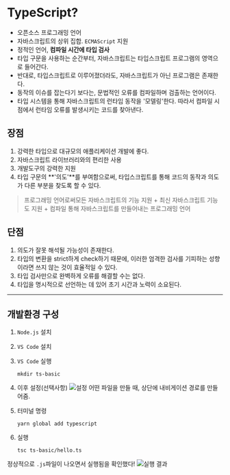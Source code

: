 # **TypeScript?**

- 오픈소스 프로그래밍 언어
- 자바스크립트의 상위 집합. `ECMAScript` 지원
- 정적인 언어, **컴파일 시간에 타입 검사**
- 타입 구문을 사용하는 순간부터, 자바스크립트는 타입스크립트 프로그램의 영역으로 들어간다.
- 반대로, 타입스크립트로 이루어졌더라도, 자바스크립트가 아닌 프로그램은 존재한다.
- 동작의 이슈를 잡는다기 보다는, 문법적인 오류를 컴파일하며 검출하는 언어이다.
- 타입 시스템을 통해 자바스크립트의 런타임 동작을 '모델링'한다. 따라서 컴파일 시점에서 런타임 오류를 발생시키는 코드를 찾아낸다.

## **장점**

1. 강력한 타입으로 대규모의 애플리케이션 개발에 좋다.
2. 자바스크립트 라이브러리와의 편리한 사용
3. 개발도구의 강력한 지원
4. 타입 구문의 **'의도'**를 부여함으로써, 타입스크립트를 통해 코드의 동작과 의도가 다른 부분을 찾도록 할 수 있다.

> 프로그래밍 언어로써모든 자바스크립트의 기능 지원 + 최신 자바스크립트 기능도 지원 + 컴파일 통해 자바스크립트를 만들어내는 프로그래밍 언어


## **단점**

1. 의도가 잘못 해석될 가능성이 존재한다.
2. 타입의 변환을 strict하게 check하기 때문에, 이러한 엄격한 검사를 기피하는 성향이라면 쓰지 않는 것이 효율적일 수 있다.
3. 타입 검사만으로 완벽하게 오류를 해결할 수는 없다.
4. 타입을 명시적으로 선언하는 데 있어 초기 시간과 노력이 소요된다.

---

## **개발환경 구성**

1. `Node.js` 설치
2. `VS Code` 설치
3. `VS Code` 실행

   ```
   mkdir ts-basic
   ```

4. 이후 설정(선택사항)
   ![설정](https://images.velog.io/images/young_pallete/post/551274ba-3aaa-41de-8b52-0a54940c1e0b/image.png)
   어떤 파일을 만들 때, 상단에 내비게이션 경로를 만들어줌.

5. 터미널 명령
   ```
   yarn global add typescript
   ```
6. 실행
   ```
   tsc ts-basic/hello.ts
   ```

정상적으로 `.js`파일이 나오면서 실행됨을 확인했다!
![실행 결과](https://images.velog.io/images/young_pallete/post/a4305ba9-d3d6-4a4a-82ba-48a60e184754/image.png)
